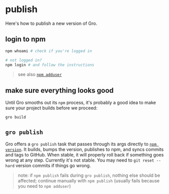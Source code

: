 # publish

Here's how to publish a new version of Gro.

## login to npm

```bash
npm whoami # check if you're logged in

# not logged in?
npm login # and follow the instructions
```

> see also [`npm adduser`](https://docs.npmjs.com/cli/v6/commands/npm-adduser)

## make sure everything looks good

Until Gro smooths out its `npm` process,
it's probably a good idea to make sure your project builds before we proceed:

```bash
gro build
```

## `gro publish`

Gro offers a `gro publish` task that passes through its args directly to
[`npm version`](https://docs.npmjs.com/cli/v6/commands/npm-version).
It builds, bumps the version, publishes to npm, and syncs commits and tags to GitHub.
When stable, it will properly roll back if something goes wrong at any step.
Currently it's not stable. You may need to `git reset --hard` version commits if things go wrong.

> note: if `npm publish` fails during `gro publish`, nothing else should be affected;
> continue manually with `npm publish` (usually fails because you need to `npm adduser`)
